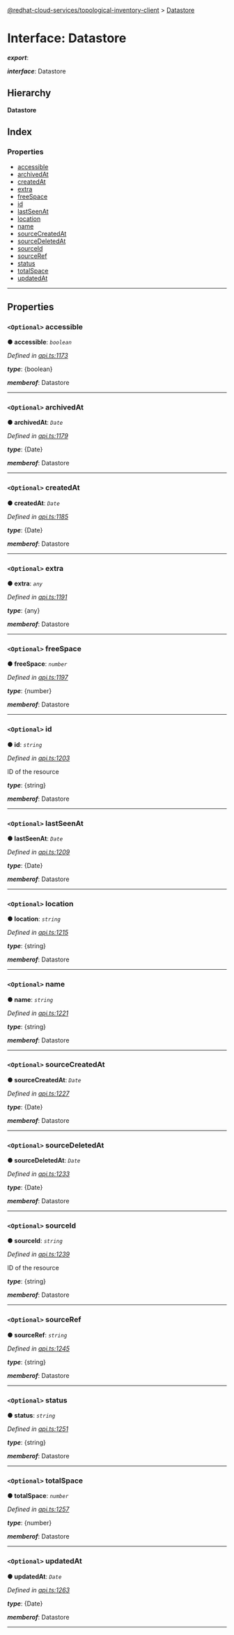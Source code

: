 [@redhat-cloud-services/topological-inventory-client](../README.md) > [Datastore](../interfaces/datastore.md)

# Interface: Datastore

*__export__*: 

*__interface__*: Datastore

## Hierarchy

**Datastore**

## Index

### Properties

* [accessible](datastore.md#accessible)
* [archivedAt](datastore.md#archivedat)
* [createdAt](datastore.md#createdat)
* [extra](datastore.md#extra)
* [freeSpace](datastore.md#freespace)
* [id](datastore.md#id)
* [lastSeenAt](datastore.md#lastseenat)
* [location](datastore.md#location)
* [name](datastore.md#name)
* [sourceCreatedAt](datastore.md#sourcecreatedat)
* [sourceDeletedAt](datastore.md#sourcedeletedat)
* [sourceId](datastore.md#sourceid)
* [sourceRef](datastore.md#sourceref)
* [status](datastore.md#status)
* [totalSpace](datastore.md#totalspace)
* [updatedAt](datastore.md#updatedat)

---

## Properties

<a id="accessible"></a>

### `<Optional>` accessible

**● accessible**: *`boolean`*

*Defined in [api.ts:1173](https://github.com/RedHatInsights/javascript-clients/blob/master/packages/topological-inventory/api.ts#L1173)*

*__type__*: {boolean}

*__memberof__*: Datastore

___
<a id="archivedat"></a>

### `<Optional>` archivedAt

**● archivedAt**: *`Date`*

*Defined in [api.ts:1179](https://github.com/RedHatInsights/javascript-clients/blob/master/packages/topological-inventory/api.ts#L1179)*

*__type__*: {Date}

*__memberof__*: Datastore

___
<a id="createdat"></a>

### `<Optional>` createdAt

**● createdAt**: *`Date`*

*Defined in [api.ts:1185](https://github.com/RedHatInsights/javascript-clients/blob/master/packages/topological-inventory/api.ts#L1185)*

*__type__*: {Date}

*__memberof__*: Datastore

___
<a id="extra"></a>

### `<Optional>` extra

**● extra**: *`any`*

*Defined in [api.ts:1191](https://github.com/RedHatInsights/javascript-clients/blob/master/packages/topological-inventory/api.ts#L1191)*

*__type__*: {any}

*__memberof__*: Datastore

___
<a id="freespace"></a>

### `<Optional>` freeSpace

**● freeSpace**: *`number`*

*Defined in [api.ts:1197](https://github.com/RedHatInsights/javascript-clients/blob/master/packages/topological-inventory/api.ts#L1197)*

*__type__*: {number}

*__memberof__*: Datastore

___
<a id="id"></a>

### `<Optional>` id

**● id**: *`string`*

*Defined in [api.ts:1203](https://github.com/RedHatInsights/javascript-clients/blob/master/packages/topological-inventory/api.ts#L1203)*

ID of the resource

*__type__*: {string}

*__memberof__*: Datastore

___
<a id="lastseenat"></a>

### `<Optional>` lastSeenAt

**● lastSeenAt**: *`Date`*

*Defined in [api.ts:1209](https://github.com/RedHatInsights/javascript-clients/blob/master/packages/topological-inventory/api.ts#L1209)*

*__type__*: {Date}

*__memberof__*: Datastore

___
<a id="location"></a>

### `<Optional>` location

**● location**: *`string`*

*Defined in [api.ts:1215](https://github.com/RedHatInsights/javascript-clients/blob/master/packages/topological-inventory/api.ts#L1215)*

*__type__*: {string}

*__memberof__*: Datastore

___
<a id="name"></a>

### `<Optional>` name

**● name**: *`string`*

*Defined in [api.ts:1221](https://github.com/RedHatInsights/javascript-clients/blob/master/packages/topological-inventory/api.ts#L1221)*

*__type__*: {string}

*__memberof__*: Datastore

___
<a id="sourcecreatedat"></a>

### `<Optional>` sourceCreatedAt

**● sourceCreatedAt**: *`Date`*

*Defined in [api.ts:1227](https://github.com/RedHatInsights/javascript-clients/blob/master/packages/topological-inventory/api.ts#L1227)*

*__type__*: {Date}

*__memberof__*: Datastore

___
<a id="sourcedeletedat"></a>

### `<Optional>` sourceDeletedAt

**● sourceDeletedAt**: *`Date`*

*Defined in [api.ts:1233](https://github.com/RedHatInsights/javascript-clients/blob/master/packages/topological-inventory/api.ts#L1233)*

*__type__*: {Date}

*__memberof__*: Datastore

___
<a id="sourceid"></a>

### `<Optional>` sourceId

**● sourceId**: *`string`*

*Defined in [api.ts:1239](https://github.com/RedHatInsights/javascript-clients/blob/master/packages/topological-inventory/api.ts#L1239)*

ID of the resource

*__type__*: {string}

*__memberof__*: Datastore

___
<a id="sourceref"></a>

### `<Optional>` sourceRef

**● sourceRef**: *`string`*

*Defined in [api.ts:1245](https://github.com/RedHatInsights/javascript-clients/blob/master/packages/topological-inventory/api.ts#L1245)*

*__type__*: {string}

*__memberof__*: Datastore

___
<a id="status"></a>

### `<Optional>` status

**● status**: *`string`*

*Defined in [api.ts:1251](https://github.com/RedHatInsights/javascript-clients/blob/master/packages/topological-inventory/api.ts#L1251)*

*__type__*: {string}

*__memberof__*: Datastore

___
<a id="totalspace"></a>

### `<Optional>` totalSpace

**● totalSpace**: *`number`*

*Defined in [api.ts:1257](https://github.com/RedHatInsights/javascript-clients/blob/master/packages/topological-inventory/api.ts#L1257)*

*__type__*: {number}

*__memberof__*: Datastore

___
<a id="updatedat"></a>

### `<Optional>` updatedAt

**● updatedAt**: *`Date`*

*Defined in [api.ts:1263](https://github.com/RedHatInsights/javascript-clients/blob/master/packages/topological-inventory/api.ts#L1263)*

*__type__*: {Date}

*__memberof__*: Datastore

___

